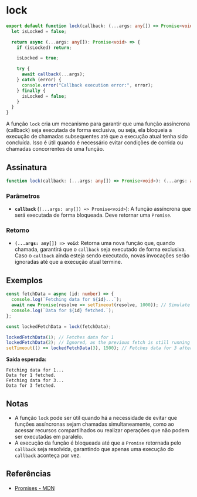 # lock

```typescript
export default function lock(callback: (...args: any[]) => Promise<void>): (...args: any[]) => void {
  let isLocked = false;

  return async (...args: any[]): Promise<void> => {
    if (isLocked) return;

    isLocked = true;

    try {
      await callback(...args);
    } catch (error) {
      console.error("Callback execution error:", error);
    } finally {
      isLocked = false;
    }
  }
}
```

A função `lock` cria um mecanismo para garantir que uma função assíncrona (callback) seja executada de forma exclusiva, ou seja, ela bloqueia a execução de chamadas subsequentes até que a execução atual tenha sido concluída. Isso é útil quando é necessário evitar condições de corrida ou chamadas concorrentes de uma função.

## Assinatura

```typescript
function lock(callback: (...args: any[]) => Promise<void>): (...args: any[]) => void;
```

### Parâmetros

- **`callback`** (`(...args: any[]) => Promise<void>`): A função assíncrona que será executada de forma bloqueada. Deve retornar uma `Promise`.

### Retorno

- **`(...args: any[]) => void`**: Retorna uma nova função que, quando chamada, garantirá que o `callback` seja executado de forma exclusiva. Caso o `callback` ainda esteja sendo executado, novas invocações serão ignoradas até que a execução atual termine.

## Exemplos

```typescript
const fetchData = async (id: number) => {
  console.log(`Fetching data for ${id}...`);
  await new Promise(resolve => setTimeout(resolve, 1000)); // Simulate async operation
  console.log(`Data for ${id} fetched.`);
};

const lockedFetchData = lock(fetchData);

lockedFetchData(1); // Fetches data for 1
lockedFetchData(2); // Ignored, as the previous fetch is still running
setTimeout(() => lockedFetchData(3), 1500); // Fetches data for 3 after the previous one finishes
```

**Saída esperada:**
```
Fetching data for 1...
Data for 1 fetched.
Fetching data for 3...
Data for 3 fetched.
```

## Notas

- A função `lock` pode ser útil quando há a necessidade de evitar que funções assíncronas sejam chamadas simultaneamente, como ao acessar recursos compartilhados ou realizar operações que não podem ser executadas em paralelo.
- A execução da função é bloqueada até que a `Promise` retornada pelo `callback` seja resolvida, garantindo que apenas uma execução do `callback` aconteça por vez.

## Referências

- [Promises - MDN](https://developer.mozilla.org/en-US/docs/Web/JavaScript/Guide/Using_promises)